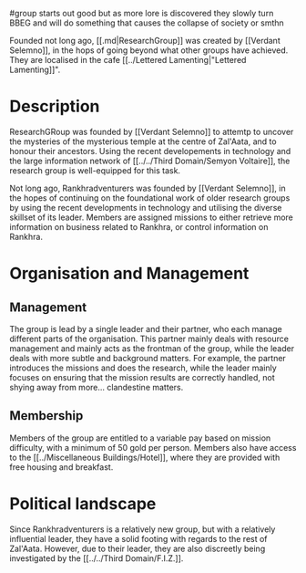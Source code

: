 #group 
starts out good but as more lore is discovered they slowly turn BBEG and will do something that causes the collapse of society or smthn

Founded not long ago, [[.md|ResearchGroup]] was created by [[Verdant Selemno]], in the hops of going beyond what other groups have achieved. They are localised in the cafe [[../Lettered Lamenting|"Lettered Lamenting]]".

# Description
ResearchGRoup was founded by [[Verdant Selemno]] to attemtp to uncover the mysteries of the mysterious temple at the centre of Zal'Aata, and to honour their ancestors. Using the recent developements in technology and the large information network of [[../../Third Domain/Semyon Voltaire]], the research group is well-equipped for this task.






Not long ago, Rankhradventurers was founded by [[Verdant Selemno]], in the hopes of continuing on the foundational work of older research groups by using the recent developments in technology and utilising the diverse skillset of its leader. Members are assigned missions to either retrieve more information on business related to Rankhra, or control information on Rankhra.

# Organisation and Management
## Management
The group is lead by a single leader and their partner, who each manage different parts of the organisation. This partner mainly deals with resource management and mainly acts as the frontman of the group, while the leader deals with more subtle and background matters. For example, the partner introduces the missions and does the research, while the leader mainly focuses on ensuring that the mission results are correctly handled, not shying away from more... clandestine matters.

## Membership
Members of the group are entitled to a variable pay based on mission difficulty, with a minimum of 50 gold per person. Members also have access to the [[../Miscellaneous Buildings/Hotel]], where they are provided with free housing and breakfast.

# Political landscape
Since Rankhradventurers is a relatively new group, but with a relatively influential leader, they have a solid footing with regards to the rest of Zal'Aata. However, due to their leader, they are also discreetly being investigated by the [[../../Third Domain/F.I.Z.]]. 
